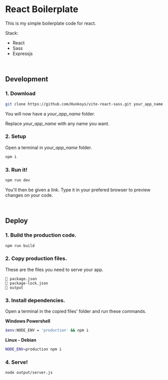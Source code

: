 # React Boilerplate

This is my simple boilerplate code for react.

Stack:
* React
* Sass
* Expressjs

<br>

## Development

### 1. Download

```bash
git clone https://github.com/Hunkoys/vite-react-sass.git your_app_name
```

You will now have a *your_app_name* folder.

Replace *your_app_name* with any name you want.

### 2. Setup

Open a terminal in *your_app_name* folder.

```bash
npm i
```

### 3. Run it!

```bash
npm run dev
```

You'll then be given a link. Type it in your prefered browser to preview changes on your code.

<br>


## Deploy

### 1. Build the production code.
```bash
npm run build
```

### 2. Copy production files.

These are the files you need to serve your app.

```
📄 package.json
📄 package-lock.json
📁 output
```

### 3. Install dependencies.
Open a terminal in the copied files' folder and run these commands.

**Windows Powershell**
```bash
$env:NODE_ENV = 'production' && npm i
```

**Linux - Debian**
```bash
NODE_ENV=production npm i
```

### 4. Serve!
```bash
node output/server.js
```